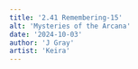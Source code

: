```yaml
---
title: '2.41 Remembering-15'
alt: 'Mysteries of the Arcana'
date: '2024-10-03'
author: 'J Gray'
artist: 'Keira'
---
```

